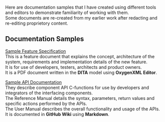 Here are documentation samples that I have created using different tools and editors to demonstrate familiarity of working with them.   
Some documents are re-created from my earlier work after redacting and re-editing proprietory content.   

## Documentation Samples 
[Sample Feature Specification]()   
This is a feature document that explains the concept, architecture of the system, requirements and implementation details of the new feature.   
It is for use of developers, testers, architects and product owners.   
It is a PDF document written in the **DITA** model using **OxygenXML Editor**.   


[Sample API Documentation](https://github.com/marie13-test/user-assistance-marie/wiki/Sample-API-reference-and-user-manuals)   
They describe component API C-functions for use by developers and integrators of the interfacing components.   
The Reference Manual details the syntax, parameters, return values and specific actions performed by the APIs.   
The User Manual describes the overall functionality and usage of the APIs.   
It is documented in **GitHub Wiki** using **Markdown**.   

